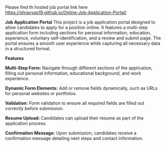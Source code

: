 Please find th hosted job portal link here https://shravyap19.github.io/Online-Job-Application-Portal/

**Job Application Portal**
This project is a job application portal designed to allow candidates to apply for a position online. It features a multi-step application form including sections for personal information, education, experience, voluntary self-identification, and a review and submit page. The portal ensures a smooth user experience while capturing all necessary data in a structured format.

**Features**

**Multi-Step Form:** Navigate through different sections of the application, filling out personal information, educational background, and work experience.

**Dynamic Form Elements:** Add or remove fields dynamically, such as URLs for personal websites or portfolios.

**Validation:** Form validation to ensure all required fields are filled out correctly before submission.

**Resume Upload:** Candidates can upload their resume as part of the application process.

**Confirmation Message:** Upon submission, candidates receive a confirmation message detailing next steps and contact information.
